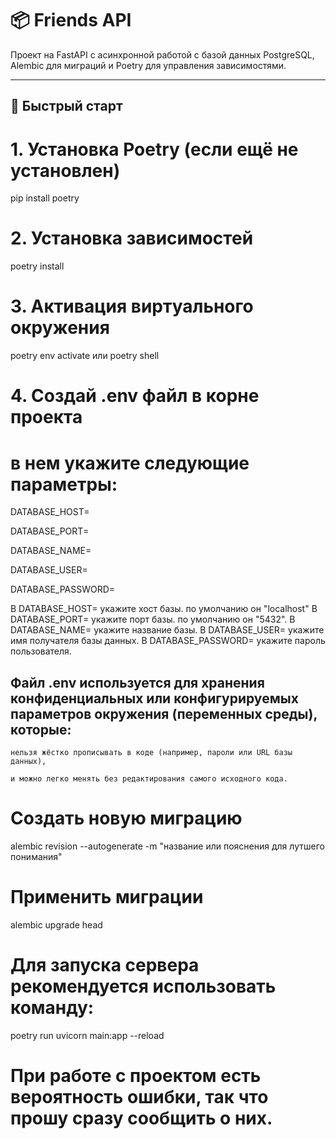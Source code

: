 # 📦 Friends API

Проект на FastAPI с асинхронной работой с базой данных PostgreSQL, Alembic для миграций и Poetry для управления зависимостями.

---

## 🚀 Быстрый старт


# 1. Установка Poetry (если ещё не установлен)

pip install poetry



# 2. Установка зависимостей

poetry install



# 3. Активация виртуального окружения

poetry env activate или poetry shell



# 4. Создай .env файл в корне проекта

# в нем укажите следующие параметры:

DATABASE_HOST=

DATABASE_PORT=

DATABASE_NAME=

DATABASE_USER=

DATABASE_PASSWORD=



В DATABASE_HOST= укажите хост базы. по умолчанию он "localhost"
В DATABASE_PORT= укажите порт базы. по умолчанию он "5432".
В DATABASE_NAME= укажите название базы.
В DATABASE_USER= укажите имя получателя базы данных.
В DATABASE_PASSWORD= укажите пароль пользователя.


## Файл .env используется для хранения конфиденциальных или конфигурируемых параметров окружения (переменных среды), которые:

    нельзя жёстко прописывать в коде (например, пароли или URL базы данных),

    и можно легко менять без редактирования самого исходного кода.



# Создать новую миграцию

alembic revision --autogenerate -m "название или пояснения для лутшего понимания"



# Применить миграции

alembic upgrade head



# Для запуска сервера рекомендуется использовать команду:

poetry run uvicorn main:app --reload




# При работе с проектом есть вероятность ошибки, так что прошу сразу сообщить о них. #